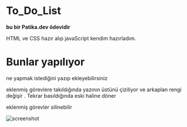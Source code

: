 # To_Do_List

<strong> bu bir Patika.dev ödevidir </strong>
<p>HTML ve CSS hazır alıp javaScript kendim hazırladım.</p>
<h1>Bunlar yapılıyor</h1>
<p>ne yapmak istediğini yazıp ekleyebilirsiniz</p>
<p>eklenmiş görevlere takıldığında yazının üstünü çiziliyor ve arkaplan rengi değişir . Tekrar basıldığında eski haline döner</p>
<p>eklenmiş görevler silinebilir</p>

![screenshot](https://user-images.githubusercontent.com/36203724/137638776-1397a6a2-2bc0-485e-b24b-36634e143bb5.png)

